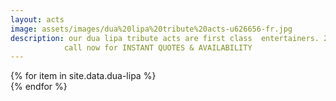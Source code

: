 ```yaml
---
layout: acts
image: assets/images/dua%20lipa%20tribute%20acts-u626656-fr.jpg
description: our dua lipa tribute acts are first class  entertainers. 2017 was such a breakthrough year for the bewitching London born singer  as she sold over a million copies of her self-titled debut album. and scotbase, always on the ball, offer two amazing tributes to the star.  <hr>
            call now for INSTANT QUOTES & AVAILABILITY
---
```


<div class="row mt-4">
  {% for item in site.data.dua-lipa %}
    <div class="col-md-4 mb-5">
      <div class="card border-0 shadow h-100">
        <a href="/acts/{{ item.title | slugify }}">
          <img class="card-img-top" src="{{ item.image_src }}" alt="" />
        </a>
      </div>
    </div>
  {% endfor %}
</div>